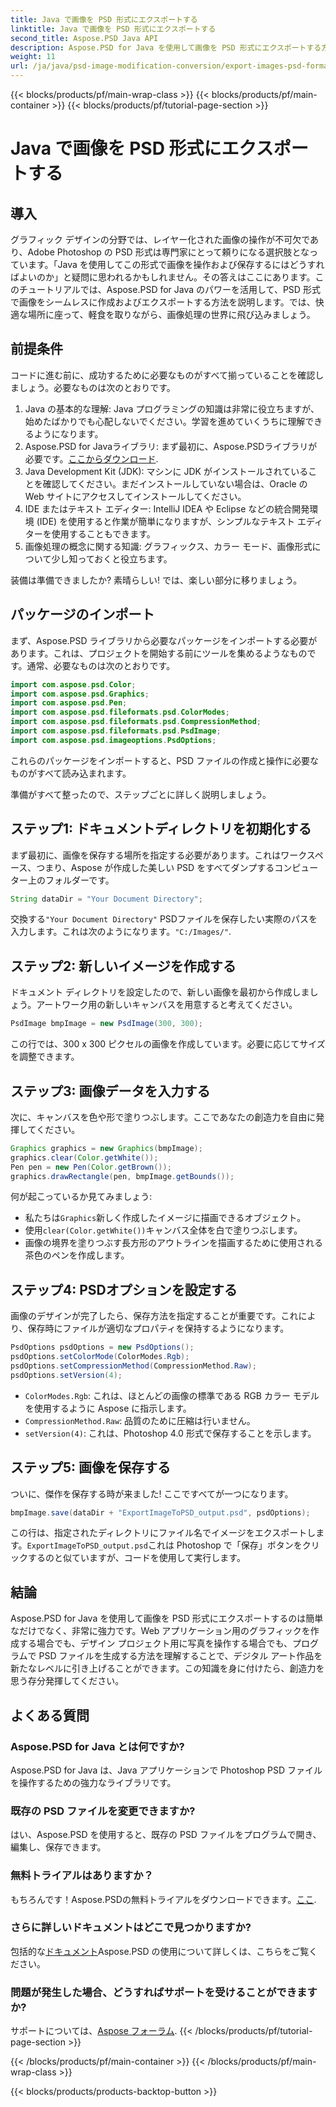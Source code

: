 ```yaml
---
title: Java で画像を PSD 形式にエクスポートする
linktitle: Java で画像を PSD 形式にエクスポートする
second_title: Aspose.PSD Java API
description: Aspose.PSD for Java を使用して画像を PSD 形式にエクスポートする方法を、簡単なステップバイステップ ガイドで学習します。開発者やグラフィック デザイナーに最適です。
weight: 11
url: /ja/java/psd-image-modification-conversion/export-images-psd-format/
---
```


{{< blocks/products/pf/main-wrap-class >}}
{{< blocks/products/pf/main-container >}}
{{< blocks/products/pf/tutorial-page-section >}}

# Java で画像を PSD 形式にエクスポートする

## 導入

グラフィック デザインの分野では、レイヤー化された画像の操作が不可欠であり、Adobe Photoshop の PSD 形式は専門家にとって頼りになる選択肢となっています。「Java を使用してこの形式で画像を操作および保存するにはどうすればよいのか」と疑問に思われるかもしれません。その答えはここにあります。このチュートリアルでは、Aspose.PSD for Java のパワーを活用して、PSD 形式で画像をシームレスに作成およびエクスポートする方法を説明します。では、快適な場所に座って、軽食を取りながら、画像処理の世界に飛び込みましょう。

## 前提条件

コードに進む前に、成功するために必要なものがすべて揃っていることを確認しましょう。必要なものは次のとおりです。

1. Java の基本的な理解: Java プログラミングの知識は非常に役立ちますが、始めたばかりでも心配しないでください。学習を進めていくうちに理解できるようになります。
2.  Aspose.PSD for Javaライブラリ: まず最初に、Aspose.PSDライブラリが必要です。[ここからダウンロード](https://releases.aspose.com/psd/java/).
3. Java Development Kit (JDK): マシンに JDK がインストールされていることを確認してください。まだインストールしていない場合は、Oracle の Web サイトにアクセスしてインストールしてください。
4. IDE またはテキスト エディター: IntelliJ IDEA や Eclipse などの統合開発環境 (IDE) を使用すると作業が簡単になりますが、シンプルなテキスト エディターを使用することもできます。
5. 画像処理の概念に関する知識: グラフィックス、カラー モード、画像形式について少し知っておくと役立ちます。

装備は準備できましたか? 素晴らしい! では、楽しい部分に移りましょう。

## パッケージのインポート

まず、Aspose.PSD ライブラリから必要なパッケージをインポートする必要があります。これは、プロジェクトを開始する前にツールを集めるようなものです。通常、必要なものは次のとおりです。

```java
import com.aspose.psd.Color;
import com.aspose.psd.Graphics;
import com.aspose.psd.Pen;
import com.aspose.psd.fileformats.psd.ColorModes;
import com.aspose.psd.fileformats.psd.CompressionMethod;
import com.aspose.psd.fileformats.psd.PsdImage;
import com.aspose.psd.imageoptions.PsdOptions;
```

これらのパッケージをインポートすると、PSD ファイルの作成と操作に必要なものがすべて読み込まれます。

準備がすべて整ったので、ステップごとに詳しく説明しましょう。 

## ステップ1: ドキュメントディレクトリを初期化する

まず最初に、画像を保存する場所を指定する必要があります。これはワークスペース、つまり、Aspose が作成した美しい PSD をすべてダンプするコンピューター上のフォルダーです。

```java
String dataDir = "Your Document Directory";
```
交換する`"Your Document Directory"` PSDファイルを保存したい実際のパスを入力します。これは次のようになります。`"C:/Images/"`. 

## ステップ2: 新しいイメージを作成する

ドキュメント ディレクトリを設定したので、新しい画像を最初から作成しましょう。アートワーク用の新しいキャンバスを用意すると考えてください。

```java
PsdImage bmpImage = new PsdImage(300, 300);
```
この行では、300 x 300 ピクセルの画像を作成しています。必要に応じてサイズを調整できます。 

## ステップ3: 画像データを入力する

次に、キャンバスを色や形で塗りつぶします。ここであなたの創造力を自由に発揮してください。

```java
Graphics graphics = new Graphics(bmpImage);
graphics.clear(Color.getWhite());
Pen pen = new Pen(Color.getBrown());
graphics.drawRectangle(pen, bmpImage.getBounds());
```
何が起こっているか見てみましょう:
- 私たちは`Graphics`新しく作成したイメージに描画できるオブジェクト。
- 使用`clear(Color.getWhite())`キャンバス全体を白で塗りつぶします。
- 画像の境界を塗りつぶす長方形のアウトラインを描画するために使用される茶色のペンを作成します。

## ステップ4: PSDオプションを設定する

画像のデザインが完了したら、保存方法を指定することが重要です。これにより、保存時にファイルが適切なプロパティを保持するようになります。

```java
PsdOptions psdOptions = new PsdOptions();
psdOptions.setColorMode(ColorModes.Rgb);
psdOptions.setCompressionMethod(CompressionMethod.Raw);
psdOptions.setVersion(4);
```
- `ColorModes.Rgb`: これは、ほとんどの画像の標準である RGB カラー モデルを使用するように Aspose に指示します。
- `CompressionMethod.Raw`: 品質のために圧縮は行いません。
- `setVersion(4)`: これは、Photoshop 4.0 形式で保存することを示します。

## ステップ5: 画像を保存する

ついに、傑作を保存する時が来ました! ここですべてが一つになります。 

```java
bmpImage.save(dataDir + "ExportImageToPSD_output.psd", psdOptions);
```
この行は、指定されたディレクトリにファイル名でイメージをエクスポートします。`ExportImageToPSD_output.psd`これは Photoshop で「保存」ボタンをクリックするのと似ていますが、コードを使用して実行します。

## 結論

Aspose.PSD for Java を使用して画像を PSD 形式にエクスポートするのは簡単なだけでなく、非常に強力です。Web アプリケーション用のグラフィックを作成する場合でも、デザイン プロジェクト用に写真を操作する場合でも、プログラムで PSD ファイルを生成する方法を理解することで、デジタル アート作品を新たなレベルに引き上げることができます。この知識を身に付けたら、創造力を思う存分発揮してください。

## よくある質問

### Aspose.PSD for Java とは何ですか?
Aspose.PSD for Java は、Java アプリケーションで Photoshop PSD ファイルを操作するための強力なライブラリです。

### 既存の PSD ファイルを変更できますか?
はい、Aspose.PSD を使用すると、既存の PSD ファイルをプログラムで開き、編集し、保存できます。

### 無料トライアルはありますか？
もちろんです！Aspose.PSDの無料トライアルをダウンロードできます。[ここ](https://releases.aspose.com/).

### さらに詳しいドキュメントはどこで見つかりますか?
包括的な[ドキュメント](https://reference.aspose.com/psd/java/)Aspose.PSD の使用について詳しくは、こちらをご覧ください。

### 問題が発生した場合、どうすればサポートを受けることができますか?
サポートについては、[Aspose フォーラム](https://forum.aspose.com/c/psd/34).
{{< /blocks/products/pf/tutorial-page-section >}}

{{< /blocks/products/pf/main-container >}}
{{< /blocks/products/pf/main-wrap-class >}}

{{< blocks/products/products-backtop-button >}}

